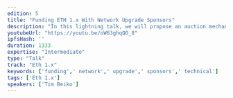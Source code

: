 ```yaml
---
edition: 5
title: "Funding ETH 1.x With Network Upgrade Sponsors"
description: "In this lightning talk, we will propose an auction mechanism to sponsor Ethereum Network Upgrades and use the proceeds to fund Ethereum 1.x initiatives. The talk will (quickly!) go over the proposed auction scheme, distribution of funds, and common objections to & potential pitfalls of this model."
youtubeUrl: "https://youtu.be/oW63ghqQO_8"
ipfsHash: ''
duration: 1333
expertise: "Intermediate"
type: "Talk"
track: "Eth 1.x"
keywords: ['funding',' network',' upgrade',' sponsors',' technical']
tags: ['Eth 1.x']
speakers: ['Tim Beiko']
---
```

